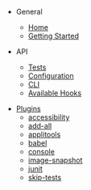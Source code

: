 - General

  - [Home](/)
  - [Getting Started](./getting-started.md)

- API
  - [Tests](./api/test.md)
  - [Configuration](./api/config.md)
  - [CLI](./api/cli.md)
  - [Available Hooks](./api/hooks.md)

* [Plugins](./plugins/README.md)
  - [accessibility](./plugins/accessibility.md)
  - [add-all](./plugins/add-all.md)
  - [applitools](./plugins/applitools.md)
  - [babel](./plugins/babel.md)
  - [console](./plugins/console.md)
  - [image-snapshot](./plugins/image-snapshot.md)
  - [junit](./plugins/junit.md)
  - [skip-tests](./plugins/skip-tests.md)
